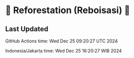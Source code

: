 
# 🌳 Reforestation (Reboisasi) 🌲

## Last Updated

GitHub Actions time: Wed Dec 25 09:20:27 UTC 2024

Indonesia/Jakarta time: Wed Dec 25 16:20:27 WIB 2024
